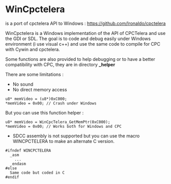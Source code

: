 # WinCpctelera
is a port of cpctelera API to Windows :
https://github.com/lronaldo/cpctelera

WinCpctelera is a Windows implementation of the API of CPCTelera and use the GDI or SDL.
The goal is to code and debug easily under Windows environment (i use visual c++) and use the same code to compile for CPC with Cywin and cpctelera.

Some functions are also provided to help debugging or to have a better compatibility with CPC, they are in directory **_helper**

There are some limitations :
- No sound
- No direct memory access
```
u8* memVideo = (u8*)0xC000;
*memVideo = 0x00; // Crash under Windows
```

But you can use this function helper :
```
u8* memVideo = WinCpcTelera_GetMemPtr(0xC000);
*memVideo = 0x00; // Works both for Windows and CPC
```

- SDCC assembly is not supported but you can use the macro WINCPCTELERA to make an alternate C version.

```
#ifndef WINCPCTELERA
  _asm
    ...
  _endasm
#else
  Same code but coded in C
#endif
```


